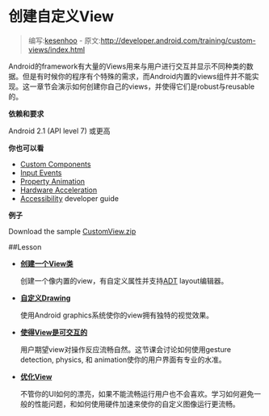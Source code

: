 # 创建自定义View

> 编写:[kesenhoo](https://github.com/kesenhoo) - 原文:<http://developer.android.com/training/custom-views/index.html>

Android的framework有大量的Views用来与用户进行交互并显示不同种类的数据。但是有时候你的程序有个特殊的需求，而Android内置的views组件并不能实现。这一章节会演示如何创建你自己的views，并使得它们是robust与reusable的。

**依赖和要求**

Android 2.1 (API level 7) 或更高

**你也可以看**

* [Custom Components](http://developer.android.com/guide/topics/ui/custom-components.html)
* [Input Events](http://developer.android.com/guide/topics/ui/ui-events.html)
* [Property Animation](http://developer.android.com/guide/topics/graphics/prop-animation.html)
* [Hardware Acceleration](http://developer.android.com/guide/topics/graphics/hardware-accel.html)
* [Accessibility](http://developer.android.com/guide/topics/ui/accessibility/index.html) developer guide

**例子**

Download the sample
[CustomView.zip](http://developer.android.com/shareables/training/CustomView.zip)

<!-- more -->

##Lesson

* [**创建一个View类**](create-view.html)

  创建一个像内置的view，有自定义属性并支持[ADT](http://developer.android.com/sdk/eclipse-adt.html) layout编辑器。

* [**自定义Drawing**](custom-draw.html)

  使用Android graphics系统使你的view拥有独特的视觉效果。

* [**使得View是可交互的**](make-interactive.html)

  用户期望view对操作反应流畅自然。这节课会讨论如何使用gesture detection, physics, 和 animation使你的用户界面有专业的水准。

* [**优化View**](optimize-view.html)

  不管你的UI如何的漂亮，如果不能流畅运行用户也不会喜欢。学习如何避免一般的性能问题，和如何使用硬件加速来使你的自定义图像运行更流畅。

